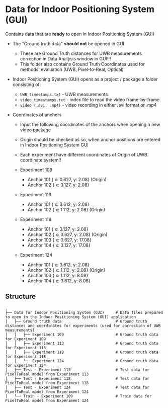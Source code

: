 # Data for Indoor Positioning System (GUI)

Contains data that are **ready** to open in Indoor Positioning System (GUI)
- The "Ground truth data" **should not** be opened in GUI
    - These are Ground Truth distances for UWB measurements correction in Data Analysis window in GUI!!!
    - This folder also contains Ground Truth Coordinates used for methods' evaluation (UWB, Pixel-to-Real, Optical)

- Indoor Positioning System (GUI) opens as a project / package a folder consisting of:
    - `UWB_timestamps.txt` - UWB measurements.
    - `video_timestamps.txt` - index file to read the video frame-by-frame.
    - `video (.avi, .mp4)` - video recording in either .avi format or .mp4

- Coordinates of anchors
    - Input the following coordinates of the anchors when opening a new video package
    - Origin should be checked as so, when anchor positions are entered in Indoor Positioning System GUI
    - Each experiment have different coordinates of Origin of UWB coordinate system!!    

    - Experiment 109
        - Anchor 101 { x: 0.627, y: 2.08} (Origin)
        - Anchor 102 { x: 3.127, y: 2.08}

    - Experiment 113
        - Anchor 101 { x: 3.612, y: 2.08}
        - Anchor 102 { x: 1.112, y: 2.08} (Origin)

    - Experiment 118
        - Anchor 101 { x: 3.127, y: 2.08}
        - Anchor 102 { x: 0.627, y: 2.08} (Origin)
        - Anchor 103 { x: 0.627, y: 17.08}
        - Anchor 104 { x: 3.127, y: 17.08}

    - Experiment 124
        - Anchor 101 { x: 3.612, y: 2.08}
        - Anchor 102 { x: 1.112, y: 2.08} (Origin)
        - Anchor 103 { x: 1.112, y: 8.08}
        - Anchor 104 { x: 3.612, y: 8.08}

## Structure
```
.
├── Data for Indoor Positioning System (GUI)     # Data files prepared to open in the Indoor Positioning System (GUI) application
│   ├── Ground truth data                        # Ground truth distances and coordinates for experiments (used for correction of UWB measurements)
│   │   ├── Experiment 109                       # Ground truth data for Experiment 109
│   │   ├── Experiment 113                       # Ground truth data for Experiment 113
│   │   ├── Experiment 118                       # Ground truth data for Experiment 118
│   │   └── Experiment 124                       # Ground truth data for Experiment 124
│   ├── Test - Experiment 113                    # Test data for PixelToReal model from Experiment 113
│   ├── Test - Experiment 118                    # Test data for PixelToReal model from Experiment 118
│   ├── Test - Experiment 124                    # Test data for PixelToReal model from Experiment 124
│   └── Train - Experiment 109                   # Train data for PixelToReal model from Experiment 124
```
